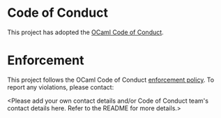 # Code of Conduct

This project has adopted the [OCaml Code of Conduct](https://github.com/ocaml/code-of-conduct/blob/main/CODE_OF_CONDUCT.md).

# Enforcement

This project follows the OCaml Code of Conduct
[enforcement policy](https://github.com/ocaml/code-of-conduct/blob/main/CODE_OF_CONDUCT.md#enforcement).
To report any violations, please contact:

<Please add your own contact details and/or Code of Conduct team's contact
details here. Refer to the README for more details.>
